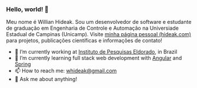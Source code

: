 ### Hello, world! 🦅

Meu nome é Willian Hideak. Sou um desenvolvedor de software e estudante de graduação em Engenharia de Controle e Automação na Universiade Estadual de Campinas (Unicamp). Visite [minha página pessoal (hideak.com)](https://hideak.com) para projetos, publicações científicas e informações de contato!

<!-- **hideak/hideak** is a ✨ _special_ ✨ repository because its `README.md` (this file) appears on your GitHub profile. -->

- 🦅 I’m currently working at [Instituto de Pesquisas Eldorado](https://www.eldorado.org.br/), in Brazil
- 🌱 I’m currently learning full stack web development with [Angular](https://angular.io/) and [Spring](https://spring.io/)
- 📫 How to reach me: [whideak@gmail.com](mailto:whideak@gmail.com)
- 💬 Ask me about anything!
